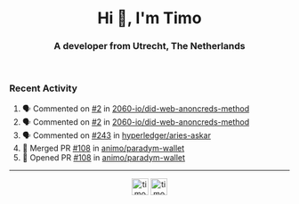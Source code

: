 <h1 align="center">Hi 👋, I'm Timo</h1>
<h3 align="center">A developer from Utrecht, The Netherlands</h3>
<br/>
<!-- https://github.com/rahuldkjain/github-profile-readme-generator --!>

<!--  <p align="left"><img src="https://github-readme-stats.vercel.app/api?username=timoglastra&show_icons=true&count_private=true&" alt="timoglastra" /></p> --!>

<!--
Github language stats
<p align="left"><img src="https://github-readme-stats.vercel.app/api/top-langs/?username=timoglastra&layout=compact" alt="timoglastra" /><p>
-->

<!-- Codestats language stats -->
<!-- <p align="left"><img src="https://codestats-readme.vercel.app/api/top-langs/?username=timoglastra&layout=compact&language_count=12" alt="timoglastra" /><p>    --!>
  
<h3>Recent Activity</h3>

<!--START_SECTION:activity-->
1. 🗣 Commented on [#2](https://github.com/2060-io/did-web-anoncreds-method/issues/2#issuecomment-2091196484) in [2060-io/did-web-anoncreds-method](https://github.com/2060-io/did-web-anoncreds-method)
2. 🗣 Commented on [#2](https://github.com/2060-io/did-web-anoncreds-method/issues/2#issuecomment-2091195143) in [2060-io/did-web-anoncreds-method](https://github.com/2060-io/did-web-anoncreds-method)
3. 🗣 Commented on [#243](https://github.com/hyperledger/aries-askar/pull/243#issuecomment-2090471036) in [hyperledger/aries-askar](https://github.com/hyperledger/aries-askar)
4. 🎉 Merged PR [#108](https://github.com/animo/paradym-wallet/pull/108) in [animo/paradym-wallet](https://github.com/animo/paradym-wallet)
5. 💪 Opened PR [#108](https://github.com/animo/paradym-wallet/pull/108) in [animo/paradym-wallet](https://github.com/animo/paradym-wallet)
<!--END_SECTION:activity-->

---

<p align="center">
<a href="https://twitter.com/timoglastra" target="blank"><img align="center" src="https://cdn.jsdelivr.net/npm/simple-icons@3.0.1/icons/twitter.svg" alt="timoglastra" height="30" width="30" /></a>
<a href="https://linkedin.com/in/timoglastra" target="blank"><img align="center" src="https://cdn.jsdelivr.net/npm/simple-icons@3.0.1/icons/linkedin.svg" alt="timoglastra" height="30" width="30" /></a>
</p>



